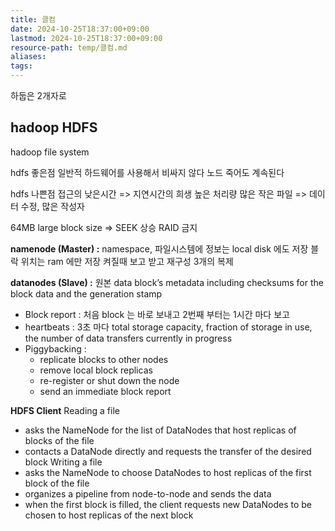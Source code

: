 ```yaml
---
title: 클컴
date: 2024-10-25T18:37:00+09:00
lastmod: 2024-10-25T18:37:00+09:00
resource-path: temp/클컴.md
aliases: 
tags: 
---
```

하둡은 2개자로 
## hadoop HDFS
hadoop file system


hdfs 좋은점
일반적 하드웨어를 사용해서 비싸지 않다
노드 죽어도 계속된다

hdfs 나쁜점
접근의 낮은시간 => 지연시간의 희생 높은 처리량
많은 작은 파일 => 
데이터 수정, 많은 작성자



64MB large block size => SEEK 상승
RAID 금지


**namenode (Master) :** 
namespace, 파일시스템에 정보는 local disk 에도 저장
블락 위치는 ram 에만 저장 켜질때 보고 받고 재구성
3개의 복제

**datanodes (Slave) :**
원본 data
block’s metadata including checksums for the block data and
the generation stamp
- Block report : 처음 block 는 바로 보내고 2번째 부터는 1시간 마다 보고
- heartbeats : 3초 마다 total storage capacity, fraction of storage in use, the number of data transfers currently in progress
- Piggybacking : 
	- replicate blocks to other nodes
	- remove local block replicas
	- re-register or shut down the node
	- send an immediate block report


**HDFS Client**
Reading a file
- asks the NameNode for the list of DataNodes that host replicas of blocks of the file
- contacts a DataNode directly and requests the transfer of the desired block
Writing a file
- asks the NameNode to choose DataNodes to host replicas of the first block of the file
- organizes a pipeline from node-to-node and sends the data
- when the first block is filled, the client requests new DataNodes to be chosen to host replicas of the next block